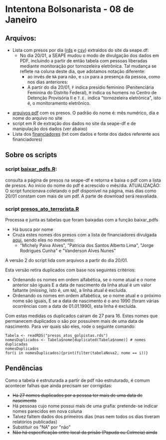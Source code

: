 # Intentona Bolsonarista - 08 de Janeiro


## Arquivos:
- Lista com presos por dia ([rds](https://github.com/SoaresAlisson/intentona-08Jan/blob/main/presos_atos_golpistas.rds) e [csv](https://github.com/SoaresAlisson/intentona-08Jan/blob/main/presos_atos_golpistas.csv)) extraídos do site da seape.df:
  - No dia 20/01, a SEAPE mudou o modo de divulgação dos dados em PDF, incluindo a partir de então tabela com pessoas liberadas mediante monitoração por tornozeleira eletrônica. Tal mudança se reflete na coluna deste dia, que adotamos notação diferente:
    - ao invés de `NA` para não, e `sim` para a presença da pessoa, como nos dias anteriores:
    - A partir do dia 20/01, `F` indica presídio feminino (Penitenciária Feminina do Distrito Federal), `M` indica os homens no Centro de Detenção Provisória II e `T.E.` indica "tornozeleira eletrônica", isto é, o monitoramento eletrônico.
<!-- Versão [google drive](https://docs.google.com/spreadsheets/d/1f95WGIPm_qnQr1bNNV7KL8rUdCZaM6HRT1zJvLD3PsM/edit#gid=1557228783). -->
- [arquivos pdf](https://github.com/SoaresAlisson/intentona-08Jan/tree/main/arquivos) com os presos. O padrão do nome é: mês numérico, dia e nome do arquivo no site
- script em R de extração dos dados no site da seape-df e de manipulação dos dados (ver abaixo)
- Lista dos [financiadores](https://github.com/SoaresAlisson/intentona-08Jan/blob/main/arquivos/financiadores.txt) (txt com dados e fonte dos dados referente aos financiadores)

## Sobre os scripts

### script [baixar_pdfs.R](https://github.com/SoaresAlisson/intentona-08Jan/blob/main/baixar_pdfs.R): 
consulta a página de presos na seape-df e retorna e baixa o pdf com a lista de presos. Ao início do nome do pdf é acrescido o mês/dia. ATUALIZAÇÂO: O script funcionava coletando o pdf disponível na página, mas dias como 20/01 constam com mais de um pdf. A parte de download será reavaliada.

### script [presos_ato_terrorista.R](https://github.com/SoaresAlisson/intentona-08Jan/blob/main/presos_ato_terrorista.R)
Processa e junta as tabelas que foram baixadas com a função baixar_pdfs
- Há busca por nome
- Cruza estes nomes dos presos com a lista de financiadores divulgada [aqui](https://g1.globo.com/politica/noticia/2023/01/12/veja-lista-de-pessoas-e-empresas-apontadas-pela-agu-como-financiadoras-dos-atos-golpistas.ghtml), sendo eles no momento:
  - "Michely Paiva Alves", "Patricia dos Santos Alberto Lima", "Jorge Rodrigues Cunha" e "Vanderson Alves Nunes"
  
A versão 2 do script lida com arquivos a partir do dia 20/01.

Esta versão retira duplicados com base nos seguintes critérios:
- Ordenando os nomes em ordem alfabética, se o nome atual e o nome anterior são iguais E a data de nascimento da linha atual é um valor faltante (_missing_, isto é, um `NA`), a linha atual é excluída.
- Ordenando os nomes em ordem alfabética, se o nome atual e o próximo nome são iguais, E se a data de nascimento é o ano 1990 (foram várias ocorrências com a data de 01.01.1990), esta linha é excluída.

Com estas medidas os duplicados caíram de 27 para 16. Estes nomes que permanecem duplicados o são por possuírem mais de uma data de nascimento. Para ver quais são eles, rode o seguinte comando:

```
Tabela <- readRDS("presos_atos_golpistas.rds")
nomesDuplicados <- Tabela$nome[duplicated(Tabela$nome)] # nomes duplicadas
nomesDuplicados 
for(i in nomesDuplicados){print(filter(tabelaNova2, nome == i))}
```

## Pendências

Como a tabela é estruturada a partir de pdf não estruturado, é comum acontecer falhas que ainda precisam ser corrigidas:

- ~~Há 27 nomes duplicados por a pessoa ter mais de uma data de nascimento~~ 
- Há pessoas cujo nome possui mais de uma grafia: pretende-se indicar nomes parecidos em nova coluna
- Talvez faltem dados dos primeiros dias (mas nem todos os dias tiveram relatórios publicadas)
- Substituir os "NA" por "não"
- ~~Não há especificação entre local da prisão (Papuda ou Colmeia) ainda~~